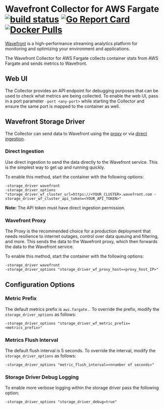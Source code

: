 # Wavefront Collector for AWS Fargate [![build status][ci-img]][ci] [![Go Report Card][go-report-img]][go-report] [![Docker Pulls][docker-pull-img]][docker-img]

[Wavefront](https://docs.wavefront.com) is a high-performance streaming analytics platform for monitoring and optimizing your environment and applications.

The Wavefront Collector for AWS Fargate collects container stats from AWS Fargate and sends metrics to Wavefront.

## Web UI
The Collector provides an API endpoint for debugging purposes that can be used to check what metrics are being collected. To enable the web UI, pass in a port parameter `-port <any-port>` while starting the Collector and ensure the same port is mapped to the container as well.

## Wavefront Storage Driver
The Collector can send data to Wavefront using the [proxy](https://docs.wavefront.com/proxies.html) or via [direct ingestion](https://docs.wavefront.com/direct_ingestion.html).

### Direct Ingestion
Use direct ingestion to send the data directly to the Wavefront service. This is the simplest way to get up and running quickly.

To enable this method, start the container with the following options:
```
-storage_driver wavefront
-storage_driver_options "storage_driver_wf_cluster_url=https://<YOUR_CLUSTER>.wavefront.com -storage_driver_wf_cluster_api_token=<YOUR_API_TOKEN>"
```

**Note:** The API token must have direct ingestion permission.

### Wavefront Proxy
The Proxy is the recommended choice for a production deployment that needs resilience to internet outages, control over data queuing and filtering, and more.
This sends the data to the Wavefront proxy, which then forwards the data to the Wavefront service.

To enable this method, start the container with the following options:
```
-storage_driver wavefront
-storage_driver_options "storage_driver_wf_proxy_host=<proxy_host_IP>"
```

## Configuration Options
### Metric Prefix
The default metrics prefix is `aws.fargate.`. To override the prefix, modify the `storage_driver_options` as follows:
```
-storage_driver_options "storage_driver_wf_metric_prefix=<metrics_prefix>"
```

### Metrics Flush Interval
The default flush interval is 5 seconds. To override the interval, modify the `storage_driver_options` as follows:
```
-storage_driver_options "metric_flush_interval=<nnumber of seconds>"
```

### Storage Driver Debug Logging
To enable more verbose logging within the storage driver pass the following option:
```
-storage_driver_options "storage_driver_debug=true"
```

[ci-img]: https://travis-ci.com/wavefrontHQ/wavefront-fargate-collector.svg?branch=master
[ci]: https://travis-ci.com/wavefrontHQ/wavefront-fargate-collector
[go-report-img]: https://goreportcard.com/badge/github.com/wavefronthq/wavefront-fargate-collector
[go-report]: https://goreportcard.com/report/github.com/wavefronthq/wavefront-fargate-collector
[docker-pull-img]: https://img.shields.io/docker/pulls/wavefronthq/wavefront-fargate-collector.svg?logo=docker
[docker-img]: https://hub.docker.com/r/wavefronthq/wavefront-fargate-collector/
